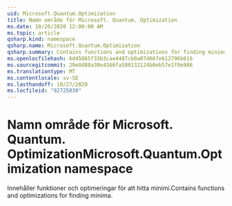 ```yaml
---
uid: Microsoft.Quantum.Optimization
title: Namn område för Microsoft. Quantum. Optimization
ms.date: 10/26/2020 12:00:00 AM
ms.topic: article
qsharp.kind: namespace
qsharp.name: Microsoft.Quantum.Optimization
qsharp.summary: Contains functions and optimizations for finding minima.
ms.openlocfilehash: 6d45865f33b3cae4487cb0a07d66fe612796b616
ms.sourcegitcommit: 29e0d88a30e4166fa580132124b0eb57e1f0e986
ms.translationtype: MT
ms.contentlocale: sv-SE
ms.lasthandoff: 10/27/2020
ms.locfileid: "92725830"
---
```

# <a name="microsoftquantumoptimization-namespace"></a><span data-ttu-id="8fbc8-102">Namn område för Microsoft. Quantum. Optimization</span><span class="sxs-lookup"><span data-stu-id="8fbc8-102">Microsoft.Quantum.Optimization namespace</span></span>

<span data-ttu-id="8fbc8-103">Innehåller funktioner och optimeringar för att hitta minimi.</span><span class="sxs-lookup"><span data-stu-id="8fbc8-103">Contains functions and optimizations for finding minima.</span></span>

